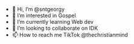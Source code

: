 - 👋 Hi, I’m @sntgeorgy
- 👀 I’m interested in Gospel 
- 🌱 I’m currently learning Web dev
- 💞️ I’m looking to collaborate on IDK
- 📫 How to reach me TikTok @thechristianmind

<!---
sntgeorgy/sntgeorgy is a ✨ special ✨ repository because its `README.md` (this file) appears on your GitHub profile.
You can click the Preview link to take a look at your changes.
--->

